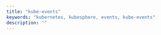 ```yaml
---
title: "kube-events"
keywords: "kubernetes, kubesphere, events, kube-events"
description: ""
---
```

